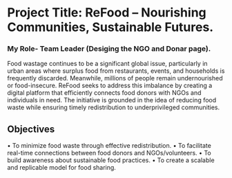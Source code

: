 # Project Title: ReFood – Nourishing Communities, Sustainable Futures.
### My Role-  Team Leader (Desiging the NGO and Donar page).
Food wastage continues to be a significant global issue, particularly in urban areas where 
surplus food from restaurants, events, and households is frequently discarded. Meanwhile, 
millions of people remain undernourished or food-insecure. ReFood seeks to address this 
imbalance by creating a digital platform that efficiently connects food donors with NGOs 
and individuals in need. The initiative is grounded in the idea of reducing food waste while 
ensuring timely redistribution to underprivileged communities.
## Objectives 
• To minimize food waste through effective redistribution. 
• To facilitate real-time connections between food donors and NGOs/volunteers. 
• To build awareness about sustainable food practices. 
• To create a scalable and replicable model for food sharing.
